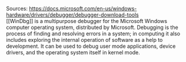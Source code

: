 Sources:
https://docs.microsoft.com/en-us/windows-hardware/drivers/debugger/debugger-download-tools
\
[[WinDbg]] is a multipurpose debugger for the Microsoft Windows computer operating system, distributed by Microsoft. Debugging is the process of finding and resolving errors in a system; in computing it also includes exploring the internal operation of software as a help to development. It can be used to debug user mode applications, device drivers, and the operating system itself in kernel mode.
